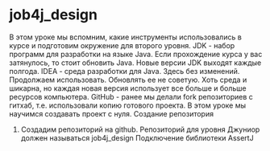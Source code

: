 # job4j_design
В этом уроке мы вспомним, какие инструменты использовались в курсе и подготовим окружение для второго уровня.
JDK - набор программ для разработки на языке Java. Если прохождение курса у вас затянулось, то стоит обновить Java. Новые версии JDK выходят каждые полгода.
IDEA - среда разработки для Java. Здесь без изменений. Продолжаем использовать. Обновлять ее не советую. Хоть среда и шикарна, но каждая новая версия использует все больше и больше ресурсов компьютера.
GitHub - ранее мы делали fork репозиториев c гитхаб, т.е. использовали копию готового проекта. В этом уроке мы научимся создавать проект с нуля.
Создание репозитория
1.	Создадим репозиторий на github. Репозиторий для уровня Джуниор должен называться job4j_design
Подключение библиотеки AssertJ
